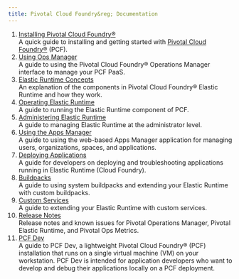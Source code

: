 ```yaml
---
title: Pivotal Cloud Foundry&reg; Documentation
---
```


<ol class="class-list">
  <li>
    <a class="subnav" href="./index.html">Installing Pivotal Cloud Foundry®</a>
    <div class="docs-module-description">A quick guide to installing and getting started with <a href="https://network.pivotal.io/products/pivotal-cf">Pivotal Cloud Foundry&reg;</a> (PCF).</div>
  </li>
  <li>
    <a class="subnav" href="../customizing/index.html">Using Ops Manager</a>
    <div class="docs-module-description">A guide to using the Pivotal Cloud Foundry&reg; Operations Manager interface to manage your PCF PaaS.</div>
  </li>
  <li>
    <a class="subnav" href="../concepts/index.html">Elastic Runtime Concepts</a>
    <div class="docs-module-description">An explanation of the components in Pivotal Cloud Foundry&reg; Elastic Runtime and how they work.</div>
  </li>
  <li>
    <a class="subnav" href="../opsguide/index.html">Operating Elastic Runtime</a>
    <div class="docs-module-description">A guide to running the Elastic Runtime component of PCF.</div>
  </li>
  <li>
    <a class="subnav" href="../adminguide/index.html">Administering Elastic Runtime</a>
    <div class="docs-module-description">A guide to managing Elastic Runtime at the administrator level.</div>
  </li>
  <li>
    <a class="subnav" href="../console/index.html">Using the Apps Manager</a>
    <div class="docs-module-description">A guide to using the web-based Apps Manager application for managing users, organizations, spaces, and applications.</div>
  </li>
  <li>
    <a class="subnav" href="../devguide/index.html">Deploying Applications</a>
    <div class="docs-module-description">A guide for developers on deploying and troubleshooting applications running in Elastic Runtime (Cloud Foundry).</div>
  </li>
  <li>
    <a class="subnav" href="../buildpacks/index.html">Buildpacks</a>
    <div class="docs-module-description">A guide to using system buildpacks and extending your Elastic Runtime with custom buildpacks.</div>
  </li>
  <li>
    <a class="subnav" href="../services/index.html">Custom Services</a>
    <div class="docs-module-description">A guide to extending your Elastic Runtime with custom services.</div>
  </li>
  <li>
    <a class="subnav" href="../pcf-release-notes/index.html">Release Notes</a>
    <div class="docs-module-description">Release notes and known issues for Pivotal Operations Manager, Pivotal Elastic Runtime, and Pivotal Ops Metrics.</div>
  </li>
  <li>
    <a class="subnav" href="../../pcf-dev/index.html">PCF Dev</a>
    <div class="docs-module-description">A guide to PCF Dev, a lightweight Pivotal Cloud Foundry&reg; (PCF) installation that runs on a single virtual machine (VM) on your workstation. PCF Dev is intended for application developers who want to develop and debug their applications locally on a PCF deployment.</div>
  </li>
</ol>